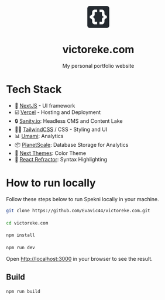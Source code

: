 <div align="center">
<a href="https://spekni.vercel.app"><img src="./public/logo.png" width="60px"></a>
</div>

<div align="center">
<h1>victoreke.com</h1>
<p>My personal portfolio website</p>
</div>

# Tech Stack

- 🎯 [NextJS][nextjs] - UI framework
- ☑️ [Vercel][vercel] - Hosting and Deployment
- 🔒 [Sanity.io][sanity]: Headless CMS and Content Lake
- 💅🏽 [TailwindCSS][tailwind] / CSS - Styling and UI
- 📊 [Umami][umami]: Analytics
- 📦 [PlanetScale][planetscale]: Database Storage for Analytics
- 🔅 [Next Themes][nexttheme]: Color Theme
- 🥑 [React Refractor][reactrefractor]: Syntax Highlighting

# How to run locally

Follow these steps below to run Spekni locally in your machine.

```bash
git clone https://github.com/Evavic44/victoreke.com.git

cd victoreke.com

npm install

npm run dev
```

Open [http://localhost:3000](http://localhost:3000) in your browser to see the result.

## Build

```bash
npm run build
```

<!-- Link Refs -->

[nextjs]: https://nextjs.org
[vercel]: https://vercel.com
[sanity]: https://sanity.io
[tailwind]: https://tailwindcss.com
[umami]: https://umami.is
[planetscale]: https://planetscale.com/
[nexttheme]: https://github.com/pacocoursey/next-themes
[reactrefractor]: https://github.com/rexxars/react-refractor
